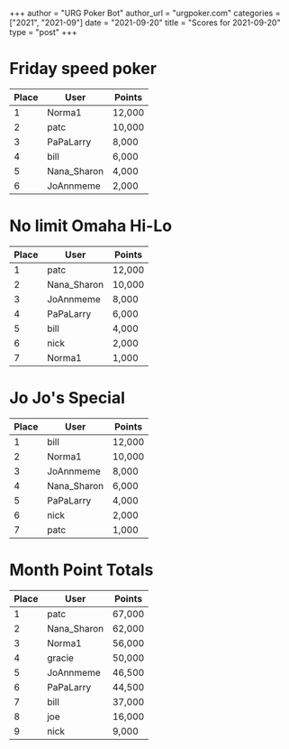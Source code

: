 +++
author = "URG Poker Bot"
author_url = "urgpoker.com"
categories = ["2021", "2021-09"]
date = "2021-09-20"
title = "Scores for 2021-09-20"
type = "post"
+++
# Friday speed poker

| Place | User | Points |
|-------|------|--------|
| 1 | Norma1 | 12,000 |
| 2 | patc | 10,000 |
| 3 | PaPaLarry | 8,000 |
| 4 | bill | 6,000 |
| 5 | Nana_Sharon | 4,000 |
| 6 | JoAnnmeme | 2,000 |

# No limit Omaha Hi-Lo

| Place | User | Points |
|-------|------|--------|
| 1 | patc | 12,000 |
| 2 | Nana_Sharon | 10,000 |
| 3 | JoAnnmeme | 8,000 |
| 4 | PaPaLarry | 6,000 |
| 5 | bill | 4,000 |
| 6 | nick | 2,000 |
| 7 | Norma1 | 1,000 |

# Jo Jo's Special

| Place | User | Points |
|-------|------|--------|
| 1 | bill | 12,000 |
| 2 | Norma1 | 10,000 |
| 3 | JoAnnmeme | 8,000 |
| 4 | Nana_Sharon | 6,000 |
| 5 | PaPaLarry | 4,000 |
| 6 | nick | 2,000 |
| 7 | patc | 1,000 |

# Month Point Totals

| Place | User | Points |
|-------|------|--------|
| 1 | patc | 67,000 |
| 2 | Nana_Sharon | 62,000 |
| 3 | Norma1 | 56,000 |
| 4 | gracie | 50,000 |
| 5 | JoAnnmeme | 46,500 |
| 6 | PaPaLarry | 44,500 |
| 7 | bill | 37,000 |
| 8 | joe | 16,000 |
| 9 | nick | 9,000 |
